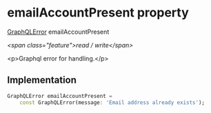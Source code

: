 


# emailAccountPresent property







[GraphQLError](https:pub.dev/documentation/gql_exec/1.0.1-alpha+1690479830973/execution/GraphQLError-class.html) emailAccountPresent
  
_\<span class="feature"\>read / write\</span\>_



\<p\>Graphql error for handling.\</p\>



## Implementation

```dart
GraphQLError emailAccountPresent =
    const GraphQLError(message: 'Email address already exists');
```







